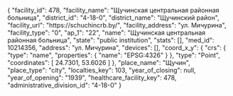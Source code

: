 {
    "facility_id": 478,
    "facility_name": "Щучинская центральная районная больница",
    "district_id": "4-18-0",
    "district_name": "Щучинский район",
    "facility_url": "https:\/\/schuchincrb.by\/",
    "facility_address": "ул. Мичурина",
    "facility_type": "0",
    "ap_1": "22",
    "name": "Щучинская центральная районная больница",
    "state": "public institution",
    "stats": [],
    "med_id": 10214356,
    "address": "ул. Мичурина",
    "devices": [],
    "coord_x_y": {
        "crs": {
            "type": "name",
            "properties": {
                "name": "EPSG:4326"
            }
        },
        "type": "Point",
        "coordinates": [
            24.7301,
            53.6026
        ]
    },
    "place_name": "Щучин",
    "place_type": "city",
    "localties_key": 103,
    "year_of_closing": null,
    "year_of_opening": "1939",
    "healthcare_facility_key": 478,
    "administrative_division_id": "4-18-0"
}
